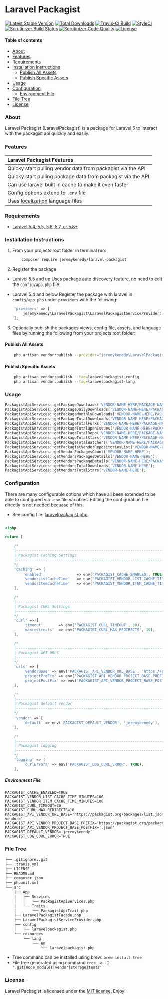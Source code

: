 
# Laravel Packagist

[![Latest Stable Version](https://poser.pugx.org/jeremykenedy/laravel-packagist/v/stable.svg)](https://packagist.org/packages/jeremykenedy/laravel-packagist)
[![Total Downloads](https://poser.pugx.org/jeremykenedy/laravel-packagist/d/total.svg)](https://packagist.org/packages/jeremykenedy/laravel-packagist)
[![Travis-CI Build](https://travis-ci.org/jeremykenedy/laravel-packagist.svg?branch=master)](https://travis-ci.org/jeremykenedy/laravel-packagist)
[![StyleCI](https://github.styleci.io/repos/194171634/shield?branch=master)](https://github.styleci.io/repos/194171634)
[![Scrutinizer Build Status](https://scrutinizer-ci.com/g/jeremykenedy/laravel-packagist/badges/build.png?b=master)](https://scrutinizer-ci.com/g/jeremykenedy/laravel-packagist/build-status/master)
[![Scrutinizer Code Quality](https://scrutinizer-ci.com/g/jeremykenedy/laravel-packagist/badges/quality-score.png?b=master)](https://scrutinizer-ci.com/g/jeremykenedy/laravel-packagist/?branch=master)
[![License](https://poser.pugx.org/jeremykenedy/laravel-packagist/license)](https://packagist.org/packages/jeremykenedy/laravel-packagist)

#### Table of contents
- [About](#about)
- [Features](#features)
- [Requirements](#requirements)
- [Installation Instructions](#installation-instructions)
    - [Publish All Assets](#publish-all-assets)
    - [Publish Specific Assets](#publish-specific-assets)
- [Usage](#usage)
- [Configuration](#configuration)
    - [Environment File](#environment-file)
- [File Tree](#file-tree)
- [License](#license)

### About
Laravel Packagist (LaravelPackagist) is a package for Laravel 5 to interact with the packagist api quickly and easily.

### Features
| Laravel Packagist Features  |
| :------------ |
|Quicky start pulling vendor data from packagist via the API|
|Quicky start pulling package data from packagist via the API|
|Can use laravel built in cache to make it even faster|
|Config options extend to `.env` file|
|Uses [localization](https://laravel.com/docs/5.8/localization) language files|

### Requirements
* [Laravel 5.4, 5.5, 5.6, 5.7, or 5.8+](https://laravel.com/docs/installation)

### Installation Instructions
1. From your projects root folder in terminal run:

    ```bash
        composer require jeremykenedy/laravel-packagist
    ```

2. Register the package

* Laravel 5.5 and up
Uses package auto discovery feature, no need to edit the `config/app.php` file.

* Laravel 5.4 and below
Register the package with laravel in `config/app.php` under `providers` with the following:

```php
    'providers' => [
        jeremykenedy\LaravelPackagist\LaravelPackagistServiceProvider::class,
    ];
```

3. Optionally publish the packages views, config file, assets, and language files by running the following from your projects root folder:

#### Publish All Assets
```bash
    php artisan vendor:publish --provider="jeremykenedy\LaravelPackagist\LaravelPackagistServiceProvider"
```

#### Publish Specific Assets
```bash
    php artisan vendor:publish --tag=laravelpackagist-config
    php artisan vendor:publish --tag=laravelpackagist-lang
```

### Usage
```php
PackagistApiServices::getPackageDownloads('VENDOR-NAME-HERE/PACKAGE-NAME-HERE');
PackagistApiServices::getPackageDailyDownloads('VENDOR-NAME-HERE/PACKAGE-NAME-HERE');
PackagistApiServices::getPackageMonthlyDownloads('VENDOR-NAME-HERE/PACKAGE-NAME-HERE');
PackagistApiServices::getPackageTotalDownloads('VENDOR-NAME-HERE/PACKAGE-NAME-HERE');
PackagistApiServices::getPackageTotalForks('VENDOR-NAME-HERE/PACKAGE-NAME-HERE');
PackagistApiServices::getPackageTotalOpenIssues('VENDOR-NAME-HERE/PACKAGE-NAME-HERE');
PackagistApiServices::getPackageTotalRepo('VENDOR-NAME-HERE/PACKAGE-NAME-HERE');
PackagistApiServices::getPackageTotalStars('VENDOR-NAME-HERE/PACKAGE-NAME-HERE');
PackagistApiServices::getPackageTotalWatchers('VENDOR-NAME-HERE/PACKAGE-NAME-HERE');
PackagistApiServices::getPackagistVendorRepositoriesList('VENDOR-NAME-HERE');
PackagistApiServices::getVendorPackagesCount('VENDOR-NAME-HERE');
PackagistApiServices::getVendorsPackagesDetails('VENDOR-NAME-HERE');
PackagistApiServices::getVendorsPackageDetails('VENDOR-NAME-HERE/PACKAGE-NAME-HERE');
PackagistApiServices::getVendorsTotalDownloads('VENDOR-NAME-HERE');
PackagistApiServices::getVendorsTotalStars('VENDOR-NAME-HERE');
```

### Configuration
There are many configurable options which have all been extended to be able to configured via `.env` file variables. Editing the configuration file directly is not needed becuase of this.

* See config file: [laravelpackagist.php]().

```php

<?php

return [

    /*
    |--------------------------------------------------------------------------
    | Packagist Caching Settings
    |--------------------------------------------------------------------------
    */
    'caching' => [
        'enabled'               => env('PACKAGIST_CACHE_ENABLED', TRUE),
        'vendorListCacheTime'   => env('PACKAGIST_VENDOR_LIST_CACHE_TIME_MINUTES', 100),
        'vendorItemCacheTime'   => env('PACKAGIST_VENDOR_ITEM_CACHE_TIME_MINUTES', 100),
    ],

    /*
    |--------------------------------------------------------------------------
    | Packagist CURL Settings
    |--------------------------------------------------------------------------
    */
    'curl' => [
        'timeout'       => env('PACKAGIST_CURL_TIMEOUT', 30),
        'maxredirects'  => env('PACKAGIST_CURL_MAX_REDIRECTS', 10),
    ],

    /*
    |--------------------------------------------------------------------------
    | Packagist API URLS
    |--------------------------------------------------------------------------
    */
    'urls' => [
        'vendorBase' => env('PACKAGIST_API_VENDOR_URL_BASE', 'https://packagist.org/packages/list.json?vendor='),
        'projectPreFix' => env('PACKAGIST_API_VENDOR_PROJECT_BASE_PREFIX', 'https://packagist.org/packages/'),
        'projectPostFix' => env('PACKAGIST_API_VENDOR_PROJECT_BASE_POSTFIX', '.json'),
    ],

    /*
    |--------------------------------------------------------------------------
    | Packagist default vendor
    |--------------------------------------------------------------------------
    */
    'vendor' => [
        'default' => env('PACKAGIST_DEFAULT_VENDOR', 'jeremykenedy'),
    ],

    /*
    |--------------------------------------------------------------------------
    | Packagist logging
    |--------------------------------------------------------------------------
    */
    'logging' => [
        'curlErrors' => env('PACKAGIST_LOG_CURL_ERROR', TRUE),
    ],
```

##### Environment File
```dotenv
PACKAGIST_CACHE_ENABLED=TRUE
PACKAGIST_VENDOR_LIST_CACHE_TIME_MINUTES=100
PACKAGIST_VENDOR_ITEM_CACHE_TIME_MINUTES=100
PACKAGIST_CURL_TIMEOUT=30
PACKAGIST_CURL_MAX_REDIRECTS=10
PACKAGIST_API_VENDOR_URL_BASE='https://packagist.org/packages/list.json?vendor='
PACKAGIST_API_VENDOR_PROJECT_BASE_PREFIX='https://packagist.org/packages/'
PACKAGIST_API_VENDOR_PROJECT_BASE_POSTFIX='.json'
PACKAGIST_DEFAULT_VENDOR='jeremykenedy'
PACKAGIST_LOG_CURL_ERROR=TRUE
```

### File Tree
```bash
├── .gitignore..git
├── .travis.yml
├── LICENSE
├── README.md
├── composer.json
├── phpunit.xml
└── src
    ├── App
    │   ├── Services
    │   │   └── PackagistApiServices.php
    │   └── Traits
    │       └── PackagistApiTrait.php
    ├── LaravelPackagistFacade.php
    ├── LaravelPackagistServiceProvider.php
    ├── config
    │   └── laravelpackagist.php
    └── resources
        └── lang
            └── en
                └── laravelpackagist.php
```

* Tree command can be installed using brew: `brew install tree`
* File tree generated using command `tree -a -I '.git|node_modules|vendor|storage|tests'`

### License
Laravel Packagist is licensed under the [MIT license](https://opensource.org/licenses/MIT). Enjoy!
